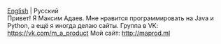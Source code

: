 [English](README.md) | Русский <br>
Привет! Я Максим Адаев. Мне нравится программировать на Java и Python, а ещё я иногда делаю сайты.
Группа в VK: https://vk.com/m_a_product
Мой сайт: http://maprod.ml